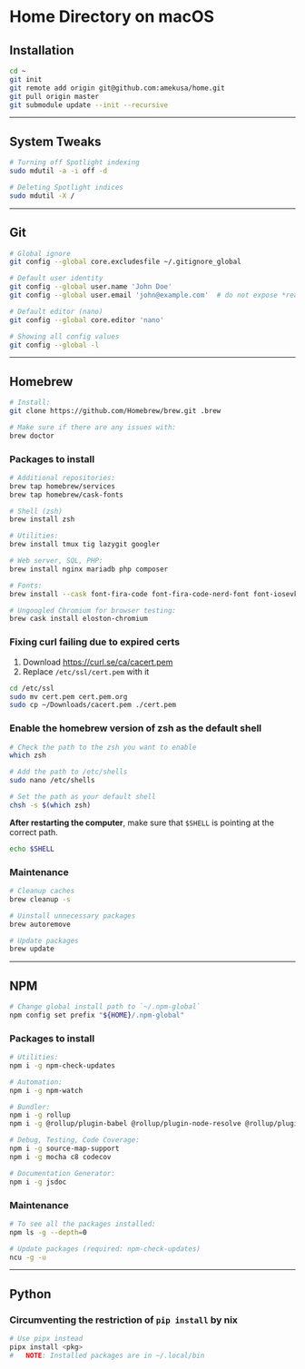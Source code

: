 # Home Directory on macOS

## Installation
```sh
cd ~
git init
git remote add origin git@github.com:amekusa/home.git
git pull origin master
git submodule update --init --recursive
```

---

## System Tweaks
```sh
# Turning off Spotlight indexing
sudo mdutil -a -i off -d

# Deleting Spotlight indices
sudo mdutil -X /
```

---

## Git
```sh
# Global ignore
git config --global core.excludesfile ~/.gitignore_global

# Default user identity
git config --global user.name 'John Doe'
git config --global user.email 'john@example.com'  # do not expose *real email address

# Default editor (nano)
git config --global core.editor 'nano'

# Showing all config values
git config --global -l
```

---

## Homebrew
```sh
# Install:
git clone https://github.com/Homebrew/brew.git .brew

# Make sure if there are any issues with:
brew doctor
```

### Packages to install
```sh
# Additional repositories:
brew tap homebrew/services
brew tap homebrew/cask-fonts

# Shell (zsh)
brew install zsh

# Utilities:
brew install tmux tig lazygit googler

# Web server, SQL, PHP:
brew install nginx mariadb php composer

# Fonts:
brew install --cask font-fira-code font-fira-code-nerd-font font-iosevka

# Ungoogled Chromium for browser testing:
brew cask install eloston-chromium
```

### Fixing curl failing due to expired certs
1. Download https://curl.se/ca/cacert.pem
2. Replace `/etc/ssl/cert.pem` with it
```sh
cd /etc/ssl
sudo mv cert.pem cert.pem.org
sudo cp ~/Downloads/cacert.pem ./cert.pem
```

### Enable the homebrew version of zsh as the default shell
```sh
# Check the path to the zsh you want to enable
which zsh

# Add the path to /etc/shells
sudo nano /etc/shells

# Set the path as your default shell
chsh -s $(which zsh)
```

**After restarting the computer**, make sure that `$SHELL` is pointing at the correct path.

```sh
echo $SHELL
```

### Maintenance
```sh
# Cleanup caches
brew cleanup -s

# Uinstall unnecessary packages
brew autoremove

# Update packages
brew update
```

---

## NPM
```sh
# Change global install path to `~/.npm-global`
npm config set prefix "${HOME}/.npm-global"
```

### Packages to install
```sh
# Utilities:
npm i -g npm-check-updates

# Automation:
npm i -g npm-watch

# Bundler:
npm i -g rollup
npm i -g @rollup/plugin-babel @rollup/plugin-node-resolve @rollup/plugin-commonjs

# Debug, Testing, Code Coverage:
npm i -g source-map-support
npm i -g mocha c8 codecov

# Documentation Generator:
npm i -g jsdoc
```

### Maintenance
```sh
# To see all the packages installed:
npm ls -g --depth=0

# Update packages (required: npm-check-updates)
ncu -g -u
```

---

## Python

### Circumventing the restriction of `pip install` by nix
```sh
# Use pipx instead
pipx install <pkg>
#   NOTE: Installed packages are in ~/.local/bin
```

